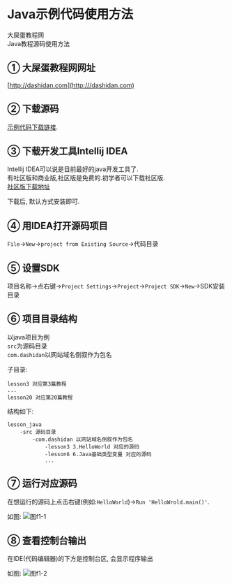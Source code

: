 Java示例代码使用方法
===

<div class="jumbotron">
<p>大屎蛋教程网<br>
   Java教程源码使用方法</p>  
</div>


① 大屎蛋教程网网址
---

[http://dashidan.com](http:///dashidan.com)
    
② 下载源码
---

[示例代码下载链接](https://github.com/zflh/lesson_java/archive/master.zip).

③ 下载开发工具Intellij IDEA   
---

Intellij IDEA可以说是目前最好的java开发工具了.   
有社区版和商业版,社区版是免费的.初学者可以下载社区版.   
[社区版下载地址](https://download.jetbrains.com/idea/ideaIC-2017.2.3.exe)

下载后, 默认方式安装即可.

④ 用IDEA打开源码项目
---

`File`->`New`->`project from Existing Source`->代码目录

⑤ 设置SDK
---

项目名称->点右键->`Project Settings`->`Project`->`Project SDK`->`New`->SDK安装目录
   
⑥ 项目目录结构
---

以java项目为例   
`src`为源码目录   
`com.dashidan`以网站域名倒叙作为包名   

子目录:

	lesson3 对应第3篇教程
	...
	lesson20 对应第20篇教程

结构如下:

	lesson_java
	    -src 源码目录
	        -com.dashidan 以网站域名倒叙作为包名
				-lesson3 3.HelloWorld 对应的源码
				-lesson6 6.Java基础类型变量 对应的源码
				...

⑦ 运行对应源码
---

在想运行的源码上点击右键(例如:`HelloWorld`)->`Run 'HelloWrold.main()'`.   
  

如图:
![图f1-1](http://localhost/img/java/addenda/f1-1.png)

⑧ 查看控制台输出
---

在IDE(代码编辑器)的下方是控制台区, 会显示程序输出

如图:
![图f1-2](http://localhost/img/java/addenda/f1-2.png)